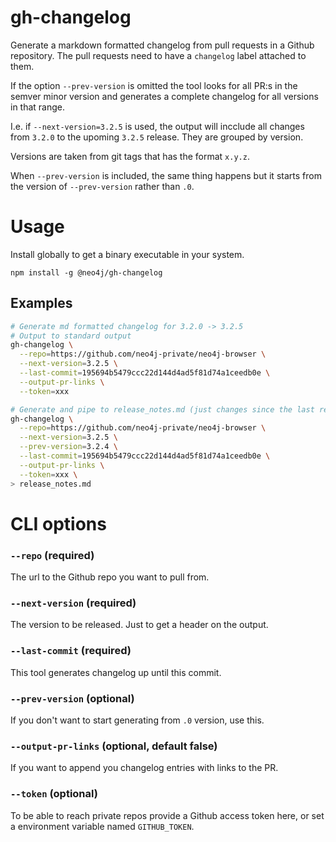 # gh-changelog

Generate a markdown formatted changelog from pull requests in a Github repository.
The pull requests need to have a `changelog` label attached to them.

If the option `--prev-version` is omitted the tool looks for all PR:s in
the semver minor version and generates a complete changelog for all versions in that range.

I.e. if `--next-version=3.2.5` is used, the output will incclude all changes from `3.2.0` to the upoming `3.2.5` release. They are grouped by version.

Versions are taken from git tags that has the format `x.y.z`.

When `--prev-version` is included, the same thing happens but it starts from the version of `--prev-version` rather than `.0`.

# Usage

Install globally to get a binary executable in your system.

```
npm install -g @neo4j/gh-changelog
```

## Examples

```bash
# Generate md formatted changelog for 3.2.0 -> 3.2.5
# Output to standard output
gh-changelog \
  --repo=https://github.com/neo4j-private/neo4j-browser \
  --next-version=3.2.5 \
  --last-commit=195694b5479ccc22d144d4ad5f81d74a1ceedb0e \
  --output-pr-links \
  --token=xxx
```

```bash
# Generate and pipe to release_notes.md (just changes since the last release)
gh-changelog \
  --repo=https://github.com/neo4j-private/neo4j-browser \
  --next-version=3.2.5 \
  --prev-version=3.2.4 \
  --last-commit=195694b5479ccc22d144d4ad5f81d74a1ceedb0e \
  --output-pr-links \
  --token=xxx \
> release_notes.md
```

# CLI options

### `--repo` (required)

The url to the Github repo you want to pull from.

### `--next-version` (required)

The version to be released. Just to get a header on the output.

### `--last-commit` (required)

This tool generates changelog up until this commit.

### `--prev-version` (optional)

If you don't want to start generating from `.0` version, use this.

### `--output-pr-links` (optional, default false)

If you want to append you changelog entries with links to the PR.

### `--token` (optional)

To be able to reach private repos provide a Github access token here, or set a environment variable named `GITHUB_TOKEN`.
